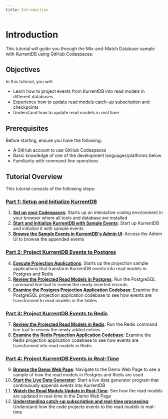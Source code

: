 ```yaml
---
title: Introduction
---
```


# Introduction

This tutorial will guide you through the Mix-and-Match Database sample with KurrentDB using GitHub Codespaces.

## Objectives

In this tutorial, you will:

- Learn how to project events from KurrentDB into read models in different databases
- Experience how to update read models catch-up subscription and checkpoints
- Understand how to update read models in real time

## Prerequisites

Before starting, ensure you have the following:

- A GitHub account to use GitHub Codespaces
- Basic knowledge of one of the development languages/platforms below
- Familiarity with command-line operations

## Tutorial Overview

This tutorial consists of the following steps:

### [Part 1: Setup and Initialize KurrentDB](./tutorial-1.md)
1. **[Set up your Codespaces](./tutorial-1.html#step-1-set-up-your-codespaces)**: Starts up an interactive coding environment in your browser where all tools and database are installed
2. **[Start and Initialize KurrentDB with Sample Events](./tutorial-1.html#step-2-start-and-initialize-kurrentdb-with-sample-events)**: Start up KurrentDB and initialize it with sample events
3. **[Browse the Sample Events in KurrentDB's Admin UI](./tutorial-1.html#step-3-browse-sample-events-in-kurrentdb-s-admin-ui)**: Access the Admin UI to browse the appended events
### [Part 2: Project KurrentDB Events to Postgres](./tutorial-2.md) 
4. **[Execute Projection Applications](./tutorial-2.html#step-4-execute-projection-application)**: Starts up the projection sample applications that transform KurrentDB events into read models in Postgres and Redis
5. **[Review the Projected Read Models in Postgres](./tutorial-2.html#step-5-review-the-projected-read-models-in-postgres)**: Run the PostgreSQL command line tool to review the newly inserted records
6. **[Examine the Postgres Projection Application Codebase](./tutorial-2.html#step-6-examine-the-postgres-projection-application-codebase)**: Examine the PostgreSQL projection application codebase to see how events are transformed to read models in the tables
### [Part 3: Project KurrentDB Events to Redis](./tutorial-3.md) 
7. **[Review the Projected Read Models in Redis](./tutorial-3.html#step-7-review-the-projected-read-models-in-redis)**: Run the Redis command line tool to review the newly added entries
8. **[Examine the Redis Projection Application Codebase](./tutorial-3.html#step-8-examine-the-redis-projection-application-codebase)**: Examine the Redis projection application codebase to see how events are transformed into read models in Redis
### [Part 4: Project KurrentDB Events in Real-Time](./tutorial-4.md)
9. **[Browse the Demo Web Page](./tutorial-4.html#step-9-browse-the-demo-web-page)**: Navigate to the Demo Web Page to see a sample of how the read models in Postgres and Redis are used
10. **[Start the Live Data Generator](./tutorial-4.html#step-10-start-the-live-data-generator)**: Start a live data generator program that continuously appends events into KurrentDB
11. **[Watch the Read Models Update in Real-Time](./tutorial-4.html#step-11-watch-the-read-models-update-in-real-time)**: See how the read models are updated in real-time in the Demo Web Page
12. **[Understanding catch-up subscription and real-time processing](./tutorial-4.html#step-12-understanding-catch-up-subscription-and-real-time-processing)**: Understand how the code projects events to the read models in real-time
